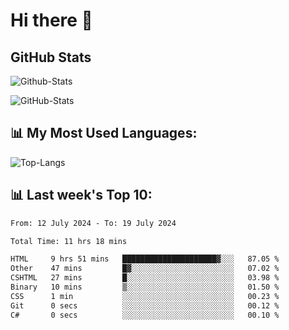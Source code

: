 # Hi there 👋

## GitHub Stats
![Github-Stats](https://github-readme-stats-sigma-five.vercel.app/api?username=ltorson&show_icons=true&theme=radical&count_private=true)

![GitHub-Stats](https://github-readme-stats.vercel.app/api/wakatime?username=LeeTorson&theme=synthwave&size_weight=0.5&count_weight=0.5&title_color=36F9F6&langs_count=10&count_private=true)

## 📊 My Most Used Languages:
![Top-Langs](https://github-readme-stats-sigma-five.vercel.app/api/top-langs/?username=LTorson&layout=compact&langs_count=10)


## 📊 Last week's Top 10:
<!--START_SECTION:waka-->

```txt
From: 12 July 2024 - To: 19 July 2024

Total Time: 11 hrs 18 mins

HTML     9 hrs 51 mins   █████████████████████▓░░░   87.05 %
Other    47 mins         █▓░░░░░░░░░░░░░░░░░░░░░░░   07.02 %
CSHTML   27 mins         █░░░░░░░░░░░░░░░░░░░░░░░░   03.98 %
Binary   10 mins         ▒░░░░░░░░░░░░░░░░░░░░░░░░   01.50 %
CSS      1 min           ░░░░░░░░░░░░░░░░░░░░░░░░░   00.23 %
Git      0 secs          ░░░░░░░░░░░░░░░░░░░░░░░░░   00.12 %
C#       0 secs          ░░░░░░░░░░░░░░░░░░░░░░░░░   00.10 %
```

<!--END_SECTION:waka-->
